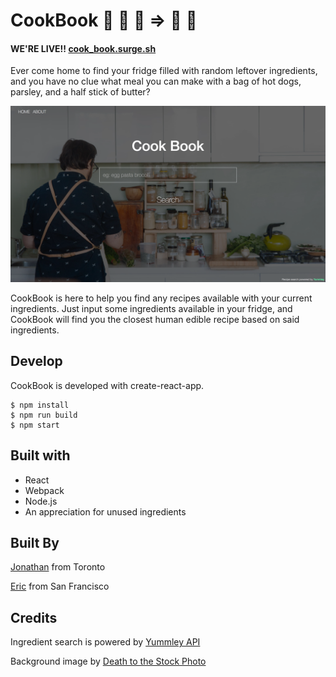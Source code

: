 # CookBook :egg: :tomato: :corn: => :meat_on_bone: :stew: 

#### WE'RE LIVE!! [cook_book.surge.sh](http://cook_book.surge.sh/)


Ever come home to find your fridge filled with random leftover ingredients, and you have no clue what meal you can make with a bag of hot dogs, parsley, and a half stick of butter?

![Cookbook](./images/homepage.png)

CookBook is here to help you find any recipes available with your current ingredients. Just input some ingredients available in your fridge, and CookBook will find you the closest human edible recipe based on said ingredients.

## Develop
CookBook is developed with create-react-app.
```
$ npm install
$ npm run build
$ npm start
```
## Built with
* React
* Webpack
* Node.js
* An appreciation for unused ingredients

## Built By
[Jonathan](https://github.com/jon825) from Toronto

[Eric](https://github.com/ericyang321) from San Francisco

## Credits
Ingredient search is powered by [Yummley API](https://developer.yummly.com/)

Background image by [Death to the Stock Photo](http://deathtothestockphoto.com/)
